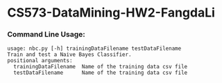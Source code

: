 # CS573-DataMining-HW2-FangdaLi
### Command Line Usage:
```
usage: nbc.py [-h] trainingDataFilename testDataFilename
Train and test a Naive Bayes Classifier.
positional arguments:
  trainingDataFilename  Name of the training data csv file
  testDataFilename      Name of the training data csv file
```
